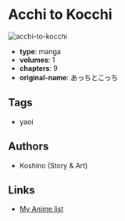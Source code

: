 # Acchi to Kocchi

![acchi-to-kocchi](https://cdn.myanimelist.net/images/manga/1/64301.jpg)

-   **type**: manga
-   **volumes**: 1
-   **chapters**: 9
-   **original-name**: あっちとこっち

## Tags

-   yaoi

## Authors

-   Koshino (Story & Art)

## Links

-   [My Anime list](https://myanimelist.net/manga/35433/Acchi_to_Kocchi)

